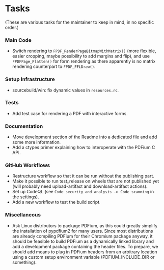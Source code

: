 <!-- SPDX-FileCopyrightText: 2022 geisserml <geisserml@gmail.com> -->
<!-- SPDX-License-Identifier: CC-BY-4.0 -->

# Tasks

(These are various tasks for the maintainer to keep in mind, in no specific order.)

### Main Code
* Switch rendering to `FPDF_RenderPageBitmapWithMatrix()` (more flexible, easier cropping, maybe possibility to add margins and flip), and use `FPDFPage_Flatten()` for form rendering as there apparently is no matrix rendering counterpart to `FPDF_FFLDraw()`.

### Setup Infrastructure
* sourcebuild/win: fix dynamic values in `resources.rc`.

### Tests
* Add test case for rendering a PDF with interactive forms.

### Documentation
* Move development section of the Readme into a dedicated file and add some more information.
* Add a ctypes primer explaining how to interoperate with the PDFium C API.

### GitHub Workflows
* Restructure workflow so that it can be run without the publishing part.
* Make it possible to run test_release on wheels that are not published yet (will probably need upload-artifact and download-artifact actions).
* Set up CodeQL (see `Code security and analysis -> Code scanning` in the settings).
* Add a new workflow to test the build script.

### Miscellaneous
* Ask Linux distributors to package PDFium, as this could greatly simplify the installation of pypdfium2 for many users. Since most distributions are already compiling PDFium for their Chromium package anyway, it should be feasible to build PDFium as a dynamically linked library and add a development package containing the header files. To prepare, we should add means to plug in PDFium headers from an arbitrary location using a custom setup environment variable (PDFIUM_INCLUDE_DIR or something).
